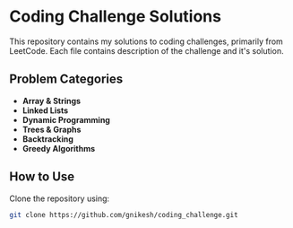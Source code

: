 # Coding Challenge Solutions

This repository contains my solutions to coding challenges, primarily from LeetCode. Each file contains description of the challenge and it's solution. 


## Problem Categories

- **Array & Strings**
- **Linked Lists**
- **Dynamic Programming**
- **Trees & Graphs**
- **Backtracking**
- **Greedy Algorithms**

## How to Use

Clone the repository using:

```bash
git clone https://github.com/gnikesh/coding_challenge.git

